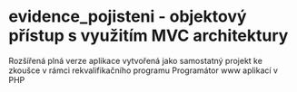 # evidence_pojisteni - objektový přístup s využitím MVC architektury  
Rozšířená plná verze aplikace vytvořená jako samostatný projekt ke zkoušce v rámci rekvalifikačního programu Programátor www aplikací v PHP
